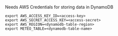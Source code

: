 Needs AWS Credentials for storing data in DynamoDB

```
export AWS_ACCESS_KEY_ID=<access-key>
export AWS_SECRET_ACCESS_KEY=<access-secret>
export AWS_REGION=<dynamodb-table-region>
export METEO_TABLE=<dynamodb-table-name>
```
